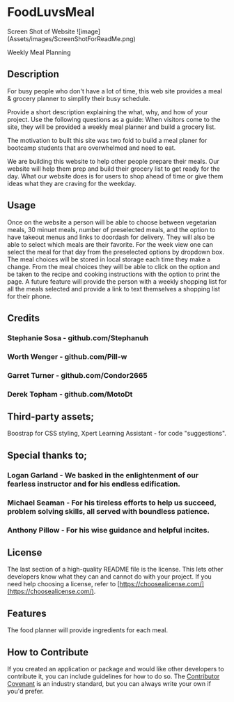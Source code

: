 # FoodLuvsMeal

Screen Shot of Website
![image] (Assets/images/ScreenShotForReadMe.png)

Weekly Meal Planning

## Description

For busy people who don't have a lot of time, this web site provides a meal & grocery planner to simplify their busy schedule.

Provide a short description explaining the what, why, and how of your project. Use the following questions as a guide:
When visitors come to the site, they will be provided a weekly meal planner and build a grocery list.

The motivation to built this site was two fold to build a meal planer for bootcamp students that are overwhelmed and need to eat.

We are building this website to help other people prepare their meals. Our website will help them prep and build their grocery list to get ready for the day. What our website does is for users to shop ahead of time or give them ideas what they are craving for the weekday.

## Usage

Once on the website
a person will be able to choose between vegetarian meals, 30 minuet meals, number of preselected meals, and the option to have takeout menus and links to doordash for delivery. They will also be able to select which meals are their favorite.
For the week view one can select the meal for that day from the preselected options by dropdown box. The meal choices will be stored in local storage each time they make a change.
From the meal choices they will be able to click on the option and be taken to the recipe and cooking instructions with the option to print the page.
A future feature will provide the person with a weekly shopping list for all the meals selected and provide a link to text themselves a shopping list for their phone.

## Credits

### Stephanie Sosa - github.com/Stephanuh

### Worth Wenger - github.com/Pill-w

### Garret Turner - github.com/Condor2665

### Derek Topham - github.com/MotoDt

## Third-party assets;

Boostrap for CSS styling,
Xpert Learning Assistant - for code "suggestions".

## Special thanks to;

### Logan Garland - We basked in the enlightenment of our fearless instructor and for his endless edification.

### Michael Seaman - For his tireless efforts to help us succeed, problem solving skills, all served with boundless patience.

### Anthony Pillow - For his wise guidance and helpful incites.

## License

The last section of a high-quality README file is the license. This lets other developers know what they can and cannot do with your project. If you need help choosing a license, refer to [https://choosealicense.com/](https://choosealicense.com/).

## Features

The food planner will provide ingredients for each meal.

## How to Contribute

If you created an application or package and would like other developers to contribute it, you can include guidelines for how to do so. The [Contributor Covenant](https://www.contributor-covenant.org/) is an industry standard, but you can always write your own if you'd prefer.
